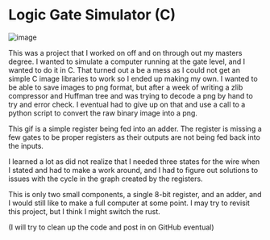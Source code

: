 # Logic Gate Simulator (C)

![image](../Resources/logicgates.gif)

This was a project that I worked on off and on through out my masters degree.  I wanted to simulate a computer running at the gate level, and I wanted to do it in C.  That turned out a be a mess as I could not get an simple C image libraries to work so I ended up making my own.  I wanted to be able to save images to png format, but after a week of writing a zlib compressor and Huffman tree and was trying to decode a png by hand to try and error check.  I eventual had to give up on that and use a call to a python script to convert the raw binary image into a png.

This gif is a simple register being fed into an adder.  The register is missing a few gates to be proper registers as their outputs are not being fed back into the inputs.

I learned a lot as  did not realize that I needed three states for the wire when I stated and had to make a work around, and I had to figure out solutions to issues with the cycle in the graph created by the registers.

This is only two small components, a single 8-bit register, and an adder, and I would still like to make a full computer at some point.  I may try to revisit this project, but I think I might switch the rust.

(I will try to clean up the code and post in on GitHub eventual)
